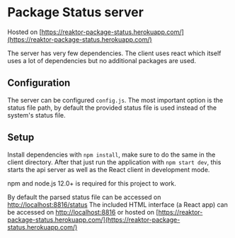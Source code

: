 # Package Status server

Hosted on [https://reaktor-package-status.herokuapp.com/](https://reaktor-package-status.herokuapp.com/)

The server has very few dependencies. The client uses react which itself uses a lot of dependencies but no additional packages are used.

## Configuration

The server can be configured `config.js`. The most important option is the status file path, by default the provided status file is used instead of the system's status file.

## Setup

Install dependencies with `npm install`, make sure to do the same in the client directory.
After that just run the application with `npm start dev`, this starts the api server as well as the React client in development mode.

npm and node.js 12.0+ is required for this project to work.

By default the parsed status file can be accessed on [http://localhost:8816/status](http://localhost:8816/status)
The included HTML interface (a React app) can be accessed on [http://localhost:8816](http://localhost:8816) or hosted on [https://reaktor-package-status.herokuapp.com/](https://reaktor-package-status.herokuapp.com/)
